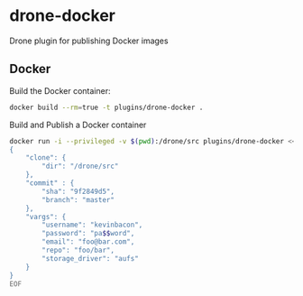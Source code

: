 # drone-docker
Drone plugin for publishing Docker images


## Docker

Build the Docker container:

```sh
docker build --rm=true -t plugins/drone-docker .
```

Build and Publish a Docker container

```sh
docker run -i --privileged -v $(pwd):/drone/src plugins/drone-docker <<EOF
{
	"clone": {
		"dir": "/drone/src"
	},
	"commit" : {
		"sha": "9f2849d5",
		"branch": "master"
	},
	"vargs": {
		"username": "kevinbacon",
		"password": "pa$$word", 
		"email": "foo@bar.com", 
		"repo": "foo/bar",
		"storage_driver": "aufs"
	}
}
EOF
```
